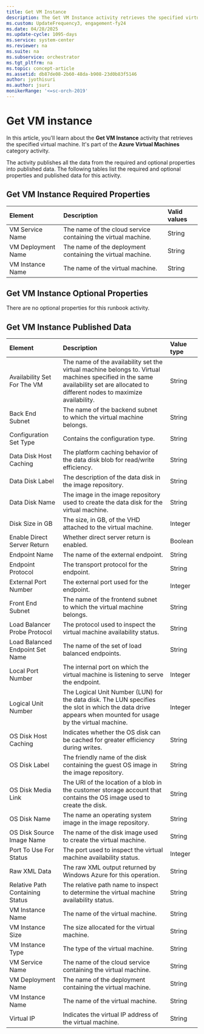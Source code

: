 ```yaml
---
title: Get VM Instance
description: The Get VM Instance activity retrieves the specified virtual machine.
ms.custom: UpdateFrequency3, engagement-fy24
ms.date: 04/28/2025
ms.update-cycle: 1095-days
ms.service: system-center
ms.reviewer: na
ms.suite: na
ms.subservice: orchestrator
ms.tgt_pltfrm: na
ms.topic: concept-article
ms.assetid: db87de08-2b60-48da-b908-23d0b83f5146
author: jyothisuri
ms.author: jsuri
monikerRange: '<=sc-orch-2019'
---
```


# Get VM instance

In this article, you'll learn about the **Get VM Instance** activity that retrieves the specified virtual machine. It's part of the **Azure Virtual Machines** category activity.

The activity publishes all the data from the required and optional properties into published data. The following tables list the required and optional properties and published data for this activity.

## Get VM Instance Required Properties

| **Element**   | **Description**   | **Valid values** |
|:---|:---|:---|
| VM Service Name   | The name of the cloud service containing the virtual machine. | String   |
| VM Deployment Name | The name of the deployment containing the virtual machine.   | String   |
| VM Instance Name   | The name of the virtual machine.   | String   |

## Get VM Instance Optional Properties

There are no optional properties for this runbook activity.

## Get VM Instance Published Data

| **Element**   | **Description**   | **Value type** |
|:---|:---|:---|
| Availability Set For The VM   | The name of the availability set the virtual machine belongs to. Virtual machines specified in the same availability set are allocated to different nodes to maximize availability. | String   |
| Back End Subnet   | The name of the backend subnet to which the virtual machine belongs.   | String   |
| Configuration Set Type   | Contains the configuration type.   | String   |
| Data Disk Host Caching   | The platform caching behavior of the data disk blob for read/write efficiency.   | String   |
| Data Disk Label   | The description of the data disk in the image repository.   | String   |
| Data Disk Name   | The image in the image repository used to create the data disk for the virtual machine.   | String   |
| Disk Size in GB   | The size, in GB, of the VHD attached to the virtual machine.   | Integer   |
| Enable Direct Server Return   | Whether direct server return is enabled.   | Boolean   |
| Endpoint Name   | The name of the external endpoint.   | String   |
| Endpoint Protocol   | The transport protocol for the endpoint.   | String   |
| External Port Number   | The external port used for the endpoint.   | Integer   |
| Front End Subnet   | The name of the frontend subnet to which the virtual machine belongs.   | String   |
| Load Balancer Probe Protocol   | The protocol used to inspect the virtual machine availability status.   | String   |
| Load Balanced Endpoint Set Name | The name of the set of load balanced endpoints.   | String   |
| Local Port Number   | The internal port on which the virtual machine is listening to serve the endpoint.   | Integer   |
| Logical Unit Number   | The Logical Unit Number (LUN) for the data disk. The LUN specifies the slot in which the data drive appears when mounted for usage by the virtual machine.   | Integer   |
| OS Disk Host Caching   | Indicates whether the OS disk can be cached for greater efficiency during writes.   | String   |
| OS Disk Label   | The friendly name of the disk containing the guest OS image in the image repository.   | String   |
| OS Disk Media Link   | The URI of the location of a blob in the customer storage account that contains the OS image used to create the disk.   | String   |
| OS Disk Name   | The name an operating system image in the image repository.   | String   |
| OS Disk Source Image Name   | The name of the disk image used to create the virtual machine.   | String   |
| Port To Use For Status   | The port used to inspect the virtual machine availability status.   | Integer   |
| Raw XML Data   | The raw XML output returned by Windows Azure for this operation.   | String   |
| Relative Path Containing Status | The relative path name to inspect to determine the virtual machine availability status.   | String   |
| VM Instance Name   | The name of the virtual machine.   | String   |
| VM Instance Size   | The size allocated for the virtual machine.   | String   |
| VM Instance Type   | The type of the virtual machine.   | String   |
| VM Service Name   | The name of the cloud service containing the virtual machine.   | String   |
| VM Deployment Name   | The name of the deployment containing the virtual machine.   | String   |
| VM Instance Name   | The name of the virtual machine.   | String   |
| Virtual IP   | Indicates the virtual IP address of the virtual machine.   | String   |
